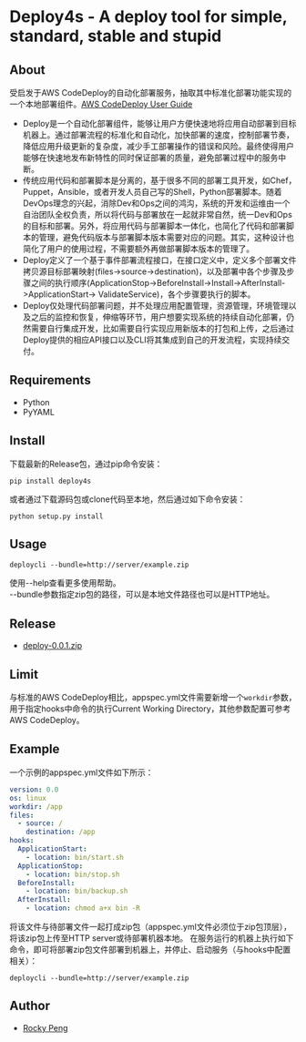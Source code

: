 # Deploy4s - A deploy tool for simple, standard, stable and stupid

## About
受启发于AWS CodeDeploy的自动化部署服务，抽取其中标准化部署功能实现的一个本地部署组件。[AWS CodeDeploy User Guide](https://docs.aws.amazon.com/zh_cn/codedeploy/latest/userguide/welcome.html)
- Deploy是一个自动化部署组件，能够让用户方便快速地将应用自动部署到目标机器上。通过部署流程的标准化和自动化，加快部署的速度，控制部署节奏，降低应用升级更新的复杂度，减少手工部署操作的错误和风险。最终使得用户能够在快速地发布新特性的同时保证部署的质量，避免部署过程中的服务中断。   
- 传统应用代码和部署脚本是分离的，基于很多不同的部署工具开发，如Chef，Puppet，Ansible，或者开发人员自己写的Shell，Python部署脚本。随着DevOps理念的兴起，消除Dev和Ops之间的鸿沟，系统的开发和运维由一个自治团队全权负责，所以将代码与部署放在一起就非常自然，统一Dev和Ops的目标和部署。另外，将应用代码与部署脚本一体化，也简化了代码和部署脚本的管理，避免代码版本与部署脚本版本需要对应的问题。其实，这种设计也简化了用户的使用过程，不需要额外再做部署脚本版本的管理了。   
- Deploy定义了一个基于事件部署流程接口，在接口定义中，定义多个部署文件拷贝源目标部署映射(files->source->destination)，以及部署中各个步骤及步骤之间的执行顺序(ApplicationStop->BeforeInstall->Install->AfterInstall->ApplicationStart-> ValidateService)，各个步骤要执行的脚本。   
- Deploy仅处理代码部署问题，并不处理应用配置管理，资源管理，环境管理以及之后的监控和恢复，伸缩等环节，用户想要实现系统的持续自动化部署，仍然需要自行集成开发，比如需要自行实现应用新版本的打包和上传，之后通过Deploy提供的相应API接口以及CLI将其集成到自己的开发流程，实现持续交付。   

## Requirements
- Python
- PyYAML

## Install
下载最新的Release包，通过pip命令安装：
```shell
pip install deploy4s
```
或者通过下载源码包或clone代码至本地，然后通过如下命令安装：
```shell
python setup.py install
```

## Usage
```shell
deploycli --bundle=http://server/example.zip
```
使用--help查看更多使用帮助。  
--bundle参数指定zip包的路径，可以是本地文件路径也可以是HTTP地址。

## Release
- [deploy-0.0.1.zip](https://github.com/meanstrong/deploy/releases/download/v0.0.1/deploy-0.0.1.zip)

## Limit
与标准的AWS CodeDeploy相比，appspec.yml文件需要新增一个``workdir``参数，用于指定hooks中命令的执行Current Working Directory，其他参数配置可参考AWS CodeDeploy。

## Example
一个示例的appspec.yml文件如下所示：
```yaml
version: 0.0
os: linux
workdir: /app
files:
  - source: /
    destination: /app
hooks:
  ApplicationStart:
    - location: bin/start.sh
  ApplicationStop:
    - location: bin/stop.sh
  BeforeInstall:
    - location: bin/backup.sh
  AfterInstall:
    - location: chmod a+x bin -R
```
将该文件与待部署文件一起打成zip包（appspec.yml文件必须位于zip包顶层），将该zip包上传至HTTP server或待部署机器本地。
在服务运行的机器上执行如下命令，即可将部署zip包文件部署到机器上，并停止、启动服务（与hooks中配置相关）：
```shell
deploycli --bundle=http://server/example.zip
```

## Author
- <a href="mailto:pmq2008@gmail.com">Rocky Peng</a>
